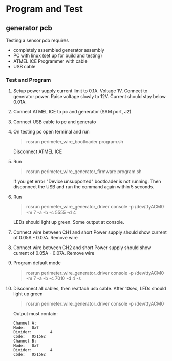 
# Program and Test

## generator pcb

Testing a sensor pcb requires
* completely assembled generator assembly
* PC with linux (set up for build and testing)
* ATMEL ICE Programmer with cable
* USB cable


### Test and Program

1. Setup power supply current limit to 0.1A. Voltage 1V. Connect to generator power.
   Raise voltage slowly to 12V. Current should stay below 0.01A.
2. Connect ATMEL ICE to pc and generator (SAM port, J2)
3. Connect USB cable to pc and generato
4. On testing pc open terminal and run
   > rosrun perimeter_wire_bootloader program.sh

   Disconnect ATMEL ICE

5. Run
   > rosrun perimeter_wire_generator_firmware program.sh

   If you get error "Device unsupported" bootloader is not running.
   Then disconnect the USB and run the command again within 5 seconds.
6. Run
   > rosrun perimeter_wire_generator_driver console -p /dev/ttyACM0 -m 7 -a -b -c 5555 -d 4

   LEDs should light up green. Some output at console.
7. Connect wire between CH1 and short
   Power supply should show current of 0.05A - 0.07A.
   Remove wire
8. Connect wire between CH2 and short
   Power supply should show current of 0.05A - 0.07A.
   Remove wire
9. Program default mode
   > rosrun perimeter_wire_generator_driver console -p /dev/ttyACM0 -m 7 -a -b -c 7010 -d 4 -s
10. Disconnect all cables, then reattach usb cable.
    After 10sec, LEDs should light up green
    > rosrun perimeter_wire_generator_driver console -p /dev/ttyACM0

    Output must contain:
    ```
    Channel A:
    Mode:   0x7
    Divider:        4
    Code:   0x1b62
    Channel B:
    Mode:   0x7
    Divider:        4
    Code:   0x1b62
    ```